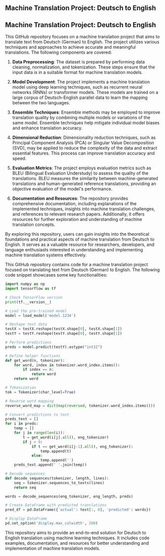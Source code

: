 ## Machine Translation Project: Deutsch to English

## Machine Translation Project: Deutsch to English

This GitHub repository focuses on a machine translation project that aims to translate text from Deutsch (German) to English. The project utilizes various techniques and approaches to achieve accurate and meaningful translations. The following components are covered:

1. **Data Preprocessing**: The dataset is prepared by performing data cleaning, normalization, and tokenization. These steps ensure that the input data is in a suitable format for machine translation models.

2. **Model Development**: The project implements a machine translation model using deep learning techniques, such as recurrent neural networks (RNNs) or transformer models. These models are trained on a large corpus of Deutsch-English parallel data to learn the mapping between the two languages.

3. **Ensemble Techniques**: Ensemble methods may be employed to improve translation quality by combining multiple models or variations of the same model. Ensemble techniques help mitigate individual model biases and enhance translation accuracy.

4. **Dimensional Reduction**: Dimensionality reduction techniques, such as Principal Component Analysis (PCA) or Singular Value Decomposition (SVD), may be applied to reduce the complexity of the data and extract essential features. This process can improve translation accuracy and speed.

5. **Evaluation Metrics**: The project employs evaluation metrics such as BLEU (Bilingual Evaluation Understudy) to assess the quality of the translations. BLEU measures the similarity between machine-generated translations and human-generated reference translations, providing an objective evaluation of the model's performance.

6. **Documentation and Resources**: The repository provides comprehensive documentation, including explanations of the implemented techniques, insights into machine translation challenges, and references to relevant research papers. Additionally, it offers resources for further exploration and understanding of machine translation concepts.

By exploring this repository, users can gain insights into the theoretical foundations and practical aspects of machine translation from Deutsch to English. It serves as a valuable resource for researchers, developers, and language enthusiasts interested in understanding and implementing machine translation systems effectively.

This GitHub repository contains code for a machine translation project focused on translating text from Deutsch (German) to English. The following code snippet showcases some key functionalities:

```python
import numpy as np
import tensorflow as tf

# Check TensorFlow version
print(tf.__version__)

# Load the pre-trained model
model = load_model('model.1234')

# Reshape test data
testX = testX.reshape(testX.shape[0], testX.shape[1])
testY = testY.reshape(testY.shape[0], testY.shape[1])

# Perform predictions
preds = model.predict(testY).astype("int32")

# Define helper functions
def get_word(n, tokenizer):
    for word, index in tokenizer.word_index.items():
        if index == n:
            return word
    return word

# Tokenization
tok = Tokenizer(char_level=True)

# Reverse word mapping
reverse_word_map = dict(map(reversed, tokenizer.word_index.items()))

# Convert predictions to text
preds_text = []
for i in preds:
    temp = []
    for j in range(len(i)):
        t = get_word(i[j].all(), eng_tokenizer)
        if j > 0:
            if t == get_word(i[j-1].all(), eng_tokenizer):
                temp.append(t)
            else:
                temp.append('')
    preds_text.append(' '.join(temp))

# Decode sequences
def decode_sequences(tokenizer, length, lines):
    seq = tokenizer.sequences_to_texts(lines)
    return seq

words = decode_sequences(eng_tokenizer, eng_length, preds)

# Create DataFrame with predicted translations
pred_df = pd.DataFrame({'actual': test[:, 0], 'predicted': words})

# Display DataFrame
pd.set_option('display.max_colwidth', 200)
```

This repository aims to provide an end-to-end solution for Deutsch to English translation using machine learning techniques. It includes code examples, documentation, and resources for better understanding and implementation of machine translation models.
